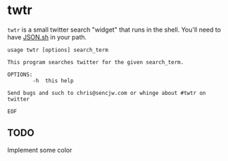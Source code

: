 twtr
====

`twtr` is a small twitter search "widget" that runs in the shell.
You'll need to have [JSON.sh](https://github.com/dominictarr/JSON.sh)
in your path.

    usage twtr [options] search_term
    
    This program searches twitter for the given search_term.
    
    OPTIONS:
            -h  this help
    
    Send bugs and such to chris@sencjw.com or whinge about #twtr on twitter
    
    EOF

TODO
----

Implement some color